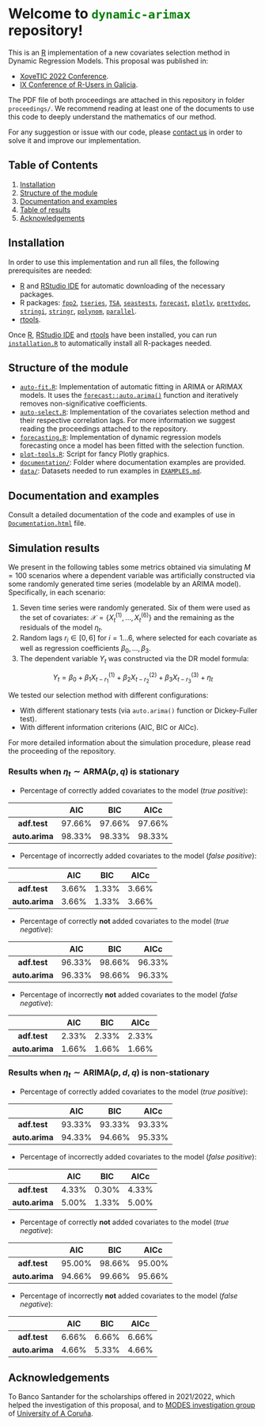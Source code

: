 # Welcome to <span style="color:green">`dynamic-arimax`</span> repository!

This is an [R](https://www.r-project.org/) implementation of a new covariates selection method in Dynamic Regression Models. This proposal was published in: 

- [XoveTIC 2022 Conference](https://xovetic.citic.udc.es/).
- [IX Conference of R-Users in Galicia](https://www.r-users.gal/).

The PDF file of both proceedings are attached in this repository in folder `proceedings/`. We recommend reading at least one of the documents to use this code to deeply understand the mathematics of our method.

For any suggestion or issue with our code, please [contact us](mailto:ana.ezquerro@udc.es) in order to solve it and improve our implementation. 

## Table of Contents 

1. [Installation](#installation)
1. [Structure of the module](#structure-of-the-module)
2. [Documentation and examples](#documentation-and-examples)
3. [Table of results](#table-of-results)
4. [Acknowledgements](#acknowledgements)

## Installation

In order to use this implementation and run all files, the following prerequisites are needed:

- [R](https://www.r-project.org/) and [RStudio IDE](https://www.rstudio.com/products/rstudio/download/) for automatic downloading of the necessary packages.
- R packages: [`fpp2`](https://cran.r-project.org/web/packages/fpp2/index.html), [`tseries`](https://cran.r-project.org/web/packages/tseries/index.html), [`TSA`](https://cran.r-project.org/web/packages/TSA/index.html), [`seastests`](https://cran.r-project.org/web/packages/seastests/index.html), [`forecast`](https://cran.r-project.org/web/packages/forecast/index.html), [`plotly`](https://plotly.com/r/), [`prettydoc`](https://prettydoc.statr.me/), [`stringi`](https://cran.r-project.org/web/packages/stringi/index.html), [`stringr`](https://cran.r-project.org/web/packages/stringr/index.html), [`polynom`](https://cran.r-project.org/web/packages/polynom/index.html), [`parallel`](https://stat.ethz.ch/R-manual/R-devel/library/parallel/doc/parallel.pdf).
- [rtools](https://cran.r-project.org/bin/windows/Rtools/).

Once [R](https://www.r-project.org/),  [RStudio IDE](https://www.rstudio.com/products/rstudio/download/) and [rtools](https://cran.r-project.org/bin/windows/Rtools/) have been installed, you can run [`installation.R`](installation.R) to automatically install all R-packages needed.

## Structure of the module

- [`auto-fit.R`](auto-fit.R): Implementation of automatic fitting in ARIMA or ARIMAX models. It uses the [`forecast::auto.arima()`](https://www.rdocumentation.org/packages/forecast/versions/8.17.0) function and iteratively removes non-significative coefficients.
- [`auto-select.R`](auto-select.R): Implementation of the covariates selection method and their respective correlation lags. For more information we suggest reading the proceedings attached to the repository.
- [`forecasting.R`](forecasting.R): Implementation of dynamic regression models forecasting once a model has been fitted with the selection function.
- [`plot-tools.R`](plot-tools.R): Script for fancy Plotly graphics.
- [`documentation/`](documentation/): Folder where documentation examples are provided.
- [`data/`](data/): Datasets needed to run  examples in [`EXAMPLES.md`](EXAMPLES.md).


## Documentation and examples 

Consult a detailed documentation of the code and examples of use in [`Documentation.html`](documentation/Documentation.html) file.





## Simulation results 

We present in the following tables some metrics obtained via simulating $M=100$ scenarios where a dependent variable was artificially constructed via some randomly generated time series (modelable by an ARIMA model). Specifically, in each scenario:

1. Seven time series were randomly generated. Six of them were used as the set of covariates: $\mathcal{X} = \{X_t^{(1)}, ..., X_t^{(6)}\}$ and the remaining as the residuals of the model $\eta_t$.
2. Random lags $r_i \in[0, 6]$ for $i=1...6$, where selected for each covariate as well as regression coefficients $\beta_0,...,\beta_3$.
3. The dependent variable $Y_t$ was constructed via the DR model formula:

$$ Y_t = \beta_0 + \beta_1 X_{t-r_1}^{(1)} + \beta_2 X_{t-r_2}^{(2)} + \beta_3 X_{t-r_3}^{(3)} + \eta_t$$

We tested our selection method with different configurations:
- With different stationary tests (via `auto.arima()` function or Dickey-Fuller test).
- With different information criterions (AIC, BIC or AICc).

For more detailed information about the simulation procedure, please read the proceeding of the repository.

### Results when $\eta_t \sim \text{ARMA}(p,q)$ is stationary

- Percentage of correctly added covariates to the model (*true positive*):

|                |      AIC      |  BIC          |   AICc        |
|:--------------:|:-------------:|:-------------:|:-------------:|
| **adf.test**   | 97.66%        | 97.66%        | 97.66%        |
| **auto.arima** | 98.33%        | 98.33%        | 98.33%        |

- Percentage of incorrectly added covariates to the model (*false positive*):

|                |      AIC      |  BIC          |   AICc        |
|:--------------:|:-------------:|:-------------:|:-------------:|
| **adf.test**   | 3.66%         | 1.33%         | 3.66%         |
| **auto.arima** | 3.66%         | 1.33%         | 3.66%         |

- Percentage of correctly **not** added covariates to the model (*true negative*):

|                |      AIC      |  BIC          |   AICc        |
|:--------------:|:-------------:|:-------------:|:-------------:|
| **adf.test**   | 96.33%        | 98.66%        | 96.33%        |
| **auto.arima** | 96.33%        | 98.66%        | 96.33%        |

- Percentage of incorrectly **not** added covariates to the model (*false negative*):


|                |      AIC      |  BIC          |   AICc        |
|:--------------:|:-------------:|:-------------:|:-------------:|
| **adf.test**   | 2.33%         | 2.33%         | 2.33%         |
| **auto.arima** | 1.66%         | 1.66%         | 1.66%         |


### Results when $\eta_t \sim \text{ARIMA}(p,d,q)$ is non-stationary

- Percentage of correctly added covariates to the model (*true positive*):

|                |      AIC      |  BIC          |   AICc        |
|:--------------:|:-------------:|:-------------:|:-------------:|
| **adf.test**   | 93.33%        | 93.33%        | 93.33%        |
| **auto.arima** | 94.33%        | 94.66%        | 95.33%        |

- Percentage of incorrectly added covariates to the model (*false positive*):

|                |      AIC      |  BIC          |   AICc        |
|:--------------:|:-------------:|:-------------:|:-------------:|
| **adf.test**   | 4.33%         | 0.30%         | 4.33%         |
| **auto.arima** | 5.00%         | 1.33%         | 5.00%         |

- Percentage of correctly **not** added covariates to the model (*true negative*):

|                |      AIC      |  BIC          |   AICc        |
|:--------------:|:-------------:|:-------------:|:-------------:|
| **adf.test**   | 95.00%        | 98.66%        | 95.00%        |
| **auto.arima** | 94.66%        | 99.66%        | 95.66%        |

- Percentage of incorrectly **not** added covariates to the model (*false negative*):


|                |      AIC      |  BIC          |   AICc        |
|:--------------:|:-------------:|:-------------:|:-------------:|
| **adf.test**   | 6.66%         | 6.66%         | 6.66%         |
| **auto.arima** | 4.66%         | 5.33%         | 4.66%         |

## Acknowledgements

To Banco Santander for the scholarships offered in 2021/2022, which helped the investigation of this proposal, and to [MODES investigation group](https://dm.udc.es/modes/) of [University of A Coruña](https://www.udc.es/).